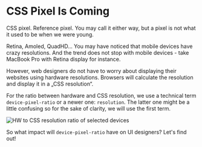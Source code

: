 CSS Pixel Is Coming
===================

CSS pixel. Reference pixel. You may call it either way, but a pixel is not what
it used to be when we were young.

Retina, Amoled, QuadHD… You may have noticed that mobile devices have crazy
resolutions. And the trend does not stop with mobile devices - take MacBook Pro
with Retina display for instance.

However, web designers do not have to worry about displaying their websites
using hardware resolutions. Browsers will calculate the resolution and display
it in a „CSS resolution“.

For the ratio between hardware and CSS resolution, we use a technical term
`device-pixel-ratio` or a newer one: `resolution`. The latter one might be a
little confusing so for the sake of clarity, we will use the first term.

![HW to CSS resolution ratio of selected devices](<images/hw-css-pixely-tabulka.jpg>)

So what impact will `device-pixel-ratio` have on UI designers? Let's find out!
